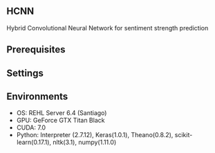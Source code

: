 ## HCNN
Hybrid Convolutional Neural Network for sentiment strength prediction

## Prerequisites
## Settings
## Environments
* OS: REHL Server 6.4 (Santiago)
* GPU: GeForce GTX Titan Black
* CUDA: 7.0
* Python: Interpreter (2.7.12), Keras(1.0.1), Theano(0.8.2), scikit-learn(0.17.1), nltk(3.1), numpy(1.11.0)

